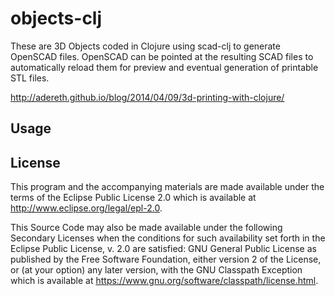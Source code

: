 # objects-clj

These are 3D Objects coded in Clojure using scad-clj to generate OpenSCAD files. 
OpenSCAD can be pointed at the resulting SCAD files to automatically reload them
for preview and eventual generation of printable STL files.

http://adereth.github.io/blog/2014/04/09/3d-printing-with-clojure/

## Usage


## License

This program and the accompanying materials are made available under the
terms of the Eclipse Public License 2.0 which is available at
http://www.eclipse.org/legal/epl-2.0.

This Source Code may also be made available under the following Secondary
Licenses when the conditions for such availability set forth in the Eclipse
Public License, v. 2.0 are satisfied: GNU General Public License as published by
the Free Software Foundation, either  version 2 of the License, or (at your
option) any later version, with the GNU Classpath Exception which is available
at https://www.gnu.org/software/classpath/license.html.
